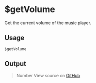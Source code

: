 # $getVolume
Get the current volume of the music player.
## Usage
```
$getVolume
```
## Output
> Number
View source on [GitHub](https://github.com/Cyberghxst/forgemusic/blob/dev/src/natives/getVolume.ts)